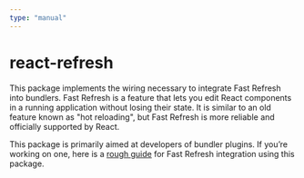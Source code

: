 ```yaml
---
type: "manual"
---
```


# react-refresh

This package implements the wiring necessary to integrate Fast Refresh into bundlers. Fast Refresh is a feature that lets you edit React components in a running application without losing their state. It is similar to an old feature known as "hot reloading", but Fast Refresh is more reliable and officially supported by React.

This package is primarily aimed at developers of bundler plugins. If you’re working on one, here is a [rough guide](https://github.com/facebook/react/issues/16604#issuecomment-528663101) for Fast Refresh integration using this package.
